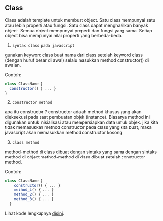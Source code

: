   ## Class

Class adalah template untuk membuat object. Satu class mempunyai satu atau lebih properti atau fungsi.
Satu class dapat menghasilkan banyak object. Semua object mempunyai properti dan fungsi yang sama.
Setiap object bisa mempunyai nilai properti yang berbeda-beda.

1. `syntax class pada javascript`

  gunakan keyword class
  buat nama dari class setelah keyword class (dengan huruf besar di awal)
  selalu masukkan method  constructor() di awalan.

Contoh:

```js
class ClassName {
  constructor() { ... }
}
```

2. `constructor method`

apa itu constructor ? 
    constructor adalah method khusus yang akan dieksekusi pada saat pembuatan objek (instance).
    Biasanya method ini digunakan untuk inisialisasi atau mempersiapkan data untuk objek.
    jika kita tidak memasukkan method constructor pada class yang kita buat, maka javascript akan memasukkan method constructor kosong

3. `class method`

method-method di class dibuat dengan sintaks yang sama dengan sintaks method di object
method-method di class dibuat setelah constructor method.

Contoh:

```js
class ClassName {
    constructor() { ... }
    method_1() { ... }
    method_2() { ... }
    method_3() { ... }
  }
```

Lihat kode lengkapnya [disini](classes.js).
